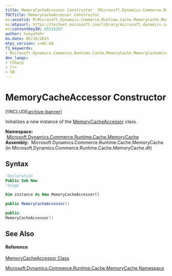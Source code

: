 ```yaml
---
title: MemoryCacheAccessor Constructor  (Microsoft.Dynamics.Commerce.Runtime.Cache.MemoryCache)
TOCTitle: MemoryCacheAccessor Constructor
ms:assetid: M:Microsoft.Dynamics.Commerce.Runtime.Cache.MemoryCache.MemoryCacheAccessor.#ctor
ms:mtpsurl: https://technet.microsoft.com/library/microsoft.dynamics.commerce.runtime.cache.memorycache.memorycacheaccessor.memorycacheaccessor(v=AX.60)
ms:contentKeyID: 65316267
author: tonyafehr
ms.date: 05/18/2015
mtps_version: v=AX.60
f1_keywords:
- Microsoft.Dynamics.Commerce.Runtime.Cache.MemoryCache.MemoryCacheAccessor.#ctor
dev_langs:
- CSharp
- C++
- VB
---
```


# MemoryCacheAccessor Constructor


[!INCLUDE[archive-banner](includes/archive-banner.md)]

Initializes a new instance of the [MemoryCacheAccessor](memorycacheaccessor-class-microsoft-dynamics-commerce-runtime-cache-memorycache.md) class.

**Namespace:**  [Microsoft.Dynamics.Commerce.Runtime.Cache.MemoryCache](microsoft-dynamics-commerce-runtime-cache-memorycache-namespace.md)  
**Assembly:**  Microsoft.Dynamics.Commerce.Runtime.Cache.MemoryCache (in Microsoft.Dynamics.Commerce.Runtime.Cache.MemoryCache.dll)

## Syntax

``` vb
'Declaration
Public Sub New
'Usage

Dim instance As New MemoryCacheAccessor()
```

``` csharp
public MemoryCacheAccessor()
```

``` c++
public:
MemoryCacheAccessor()
```

## See Also

#### Reference

[MemoryCacheAccessor Class](memorycacheaccessor-class-microsoft-dynamics-commerce-runtime-cache-memorycache.md)

[Microsoft.Dynamics.Commerce.Runtime.Cache.MemoryCache Namespace](microsoft-dynamics-commerce-runtime-cache-memorycache-namespace.md)

